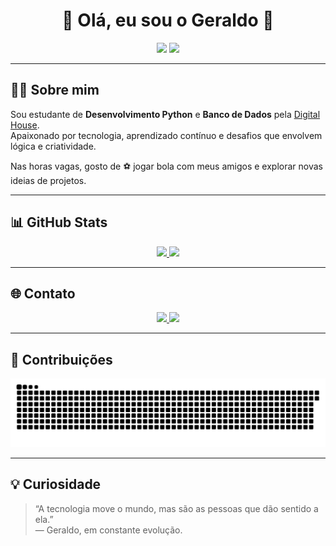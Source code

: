 <h1 align="center">👋 Olá, eu sou o Geraldo 🚀</h1>

<p align="center">
  <img src="https://img.shields.io/badge/Desenvolvedor%20Python-Em%20formação-blue?style=for-the-badge">
  <img src="https://img.shields.io/badge/Banco%20de%20Dados-Digital%20House-orange?style=for-the-badge">
</p>

---

## 👨‍💻 Sobre mim

Sou estudante de **Desenvolvimento Python** e **Banco de Dados** pela [Digital House](https://www.digitalhouse.com/br).  
Apaixonado por tecnologia, aprendizado contínuo e desafios que envolvem lógica e criatividade.

Nas horas vagas, gosto de ⚽ jogar bola com meus amigos e explorar novas ideias de projetos.

---

## 📊 GitHub Stats

<div align="center">
  <a href="https://github.com/Geraldo11">
    <img height="180em" src="https://github-readme-stats.vercel.app/api?username=Geraldo11&show_icons=true&theme=dark&include_all_commits=true&count_private=true"/>
    <img height="180em" src="https://github-readme-stats.vercel.app/api/top-langs/?username=Geraldo11&layout=compact&langs_count=7&theme=dark"/>
  </a>
</div>

---

## 🌐 Contato

<p align="center">
  <a href="https://www.linkedin.com/in/geraldo-batista-8ba193167" target="_blank">
    <img src="https://img.shields.io/badge/-LinkedIn-%230077B5?style=for-the-badge&logo=linkedin&logoColor=white">
  </a>
  <a href="mailto:Geraldobatista322@gmail.com" target="_blank">
    <img src="https://img.shields.io/badge/-Gmail-%23333?style=for-the-badge&logo=gmail&logoColor=white">
  </a>
</p>

---

## 🐍 Contribuições

![Snake animation](https://github.com/Geraldo11/Geraldo11/blob/output/github-contribution-grid-snake.svg)

---

## 💡 Curiosidade

> “A tecnologia move o mundo, mas são as pessoas que dão sentido a ela.”  
> — Geraldo, em constante evolução.

